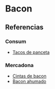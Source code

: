 # Bacon

## Referencias

### Consum

* [Tacos de panceta](https://tienda.consum.es/consum/producto/garriga-tacos-panceta-iberica/p-926212)

### Mercadona 

* [Cintas de bacon](https://tienda.mercadona.es/product/59066/bacon-hacendado-cintas-pack-2)
* [Bacon ahumado](https://tienda.mercadona.es/product/59163/bacon-ahumado-selva-lonchas-paquete)